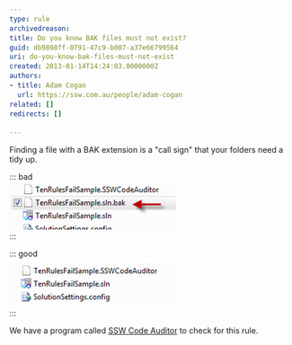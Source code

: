 ```yaml
---
type: rule
archivedreason: 
title: Do you know BAK files must not exist?
guid: db9898ff-0791-47c9-b007-a37e66799564
uri: do-you-know-bak-files-must-not-exist
created: 2013-01-14T14:24:03.0000000Z
authors:
- title: Adam Cogan
  url: https://ssw.com.au/people/adam-cogan
related: []
redirects: []

---
```


Finding a file with a BAK extension is a "call sign" that your folders need a tidy up. 
<!--endintro-->

::: bad  
![Figure: Bad example](bak-bad.jpg)  
:::  

::: good  
![Figure: Good example](bak-good.jpg)  
:::  

We have a program called     [SSW Code Auditor](http://www.ssw.com.au/ssw/CodeAuditor) to check for this rule.
